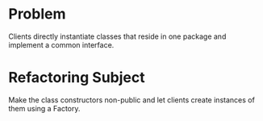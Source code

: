 # Problem
Clients directly instantiate classes that reside in one package and implement a common interface.

# Refactoring Subject
Make the class constructors non-public and let clients create instances of them using a Factory.